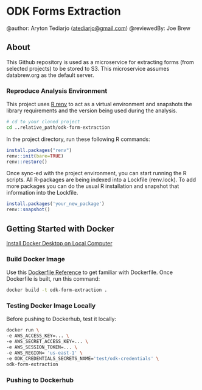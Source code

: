 # ODK Forms Extraction
@author: Aryton Tediarjo (atediarjo@gmail.com)
@reviewedBy: Joe Brew

## About
This Github repository is used as a microservice for extracting forms (from selected projects) to be stored to S3. This microservice assumes databrew.org as the default server. 

### Reproduce Analysis Environment
This project uses [R renv](https://rstudio.github.io/renv/articles/renv.html) to act as a virtual environment and snapshots the library requirements and the version being used during the analysis. 

```zsh
# cd to your cloned project
cd ..relative_path/odk-form-extraction
```
In the project directory, run these following R commands:

```r
install.packages("renv")
renv::init(bare=TRUE)
renv::restore()
```

Once sync-ed with the project environment, you can start running the R scripts. All R-packages are being indexed into a Lockfile (renv.lock). To add more packages you can do the usual R installation and snapshot that information into the Lockfile.

```r
install.packages('your_new_package')
renv::snapshot()
```

## Getting Started with Docker
[Install Docker Desktop on Local Computer](https://docs.docker.com/desktop/)

### Build Docker Image
Use this [Dockerfile Reference](https://docs.docker.com/build/building/packaging/) to get familiar with Dockerfile. Once Dockerfile is built, run this command:

```zsh
docker build -t odk-form-extraction .
```

### Testing Docker Image Locally
Before pushing to Dockerhub, test it locally:

```zsh
docker run \
-e AWS_ACCESS_KEY=... \ 
-e AWS_SECRET_ACCESS_KEY=... \
-e AWS_SESSION_TOKEN=... \
-e AWS_REGION= 'us-east-1' \
-e ODK_CREDENTIALS_SECRETS_NAME='test/odk-credentials' \
odk-form-extraction
```

### Pushing to Dockerhub


